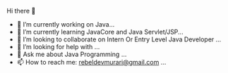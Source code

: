  Hi there 👋

- 🔭 I’m currently working on Java...
- 🌱 I’m currently learning JavaCore and Java  Servlet/JSP...
- 👯 I’m looking to collaborate on Intern Or Entry Level Java Developer ...
- 🤔 I’m looking for help with ...
- 💬 Ask me about Java Programming ...
- 📫 How to reach me: rebeldevmurari@gmail.com ...


